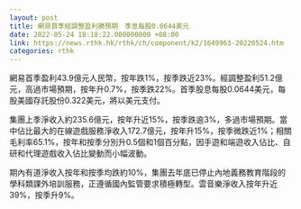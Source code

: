 ```yaml
---
layout: post
title: 網易首季經調整盈利勝預期　季息每股0.0644美元
date: 2022-05-24 18:18:22.000000000 +08:00
link: https://news.rthk.hk/rthk/ch/component/k2/1649963-20220524.htm
categories: rthk
---
```


網易首季盈利43.9億元人民幣，按年跌1%，按季跌近23%。經調整盈利51.2億元，高過市場預期，按年升0.7%，按季跌22%。首季股息每股0.0644美元，每股美國存託股份0.322美元，將以美元支付。

集團上季淨收入約235.6億元，按年升近15%，按季跌逾3%，多過市場預期。當中佔比最大的在線遊戲服務淨收入172.7億元，按年升15%，按季微跌近1%；相關毛利率65.1%，按年和按季分別升0.5個和1個百分點，因手遊和端遊收入佔比、自研和代理遊戲收入佔比變動而小幅波動。

期內有道淨收入按年和按季均跌約10%，集團去年底已停止內地義務教育階段的學科類課外培訓服務，正遵循國內監管要求積極轉型。雲音樂淨收入按年升近39%，按季升9%。
